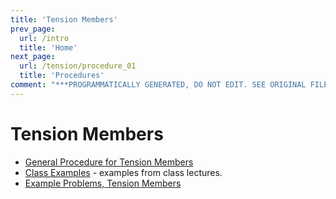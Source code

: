 ```yaml
---
title: 'Tension Members'
prev_page:
  url: /intro
  title: 'Home'
next_page:
  url: /tension/procedure_01
  title: 'Procedures'
comment: "***PROGRAMMATICALLY GENERATED, DO NOT EDIT. SEE ORIGINAL FILES IN /content***"
---
```

# Tension Members

* [General Procedure for Tension Members](procedure_01)
* [Class Examples](class_examples_01) - examples from class lectures.
* [Example Problems, Tension Members](tension_examples_01)
